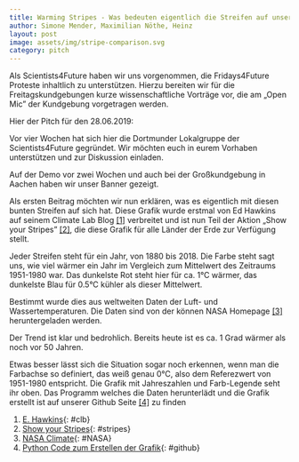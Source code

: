 ```yaml
---
title: Warming Stripes - Was bedeuten eigentlich die Streifen auf unserem Banner?
author: Simone Mender, Maximilian Nöthe, Heinz 
layout: post
image: assets/img/stripe-comparison.svg
category: pitch
---
```


Als Scientists4Future haben wir uns vorgenommen, 
die Fridays4Future Proteste inhaltlich zu unterstützen.
Hierzu bereiten wir für die Freitagskundgebungen kurze wissenschaftliche Vorträge
vor, die am „Open Mic” der Kundgebung vorgetragen werden.

Hier der Pitch für den 28.06.2019:


Vor vier Wochen hat sich hier die Dortmunder Lokalgruppe der Scientists4Future gegründet.
Wir möchten euch in eurem Vorhaben unterstützen und zur Diskussion einladen.

Auf der Demo vor zwei Wochen und auch bei der Großkundgebung in Aachen haben wir unser Banner gezeigt.

Als ersten Beitrag möchten wir nun erklären, was es eigentlich mit diesen bunten Streifen auf sich hat.
Diese Grafik wurde erstmal von Ed Hawkins auf seinem Climate Lab Blog [\[1\]](#clb) verbreitet
und ist nun Teil der Aktion „Show your Stripes” [\[2\]](#stripes),
die diese Grafik für alle Länder der Erde zur Verfügung stellt.

Jeder Streifen steht für ein Jahr, von 1880 bis 2018.
Die Farbe steht sagt uns, wie viel wärmer ein Jahr im Vergleich zum Mittelwert des Zeitraums 1951-1980 war.
Das dunkelste Rot steht hier für ca. 1°C wärmer, das dunkelste Blau für 0.5°C kühler als dieser Mittelwert.

Bestimmt wurde dies aus weltweiten Daten der Luft- und Wassertemperaturen. 
Die Daten sind von der können NASA Homepage [\[3\]](#NASA) heruntergeladen werden.

Der Trend ist klar und bedrohlich. Bereits heute ist es ca. 1 Grad wärmer als noch vor 50 Jahren.

Etwas besser lässt sich die Situation sogar noch erkennen, wenn man die Farbachse so
definiert, das weiß genau 0°C, also dem Referezwert von 1951-1980 entspricht.
Die Grafik mit Jahreszahlen und Farb-Legende seht ihr oben.
Das Programm welches die Daten herunterlädt und die Grafik erstellt ist auf
unserer Github Seite [\[4\]](#github) zu finden

1. [E. Hawkins](http://www.climate-lab-book.ac.uk/){: #clb} 
1. [Show your Stripes](https://showyourstripes.info/){: #stripes}
1. [NASA Climate](https://climate.nasa.gov/vital-signs/global-temperature/){: #NASA} 
1. [Python Code zum Erstellen der Grafik](https://github.com/s4f-dortmund/material/blob/master/plot_compare_scale.py){: #github}
